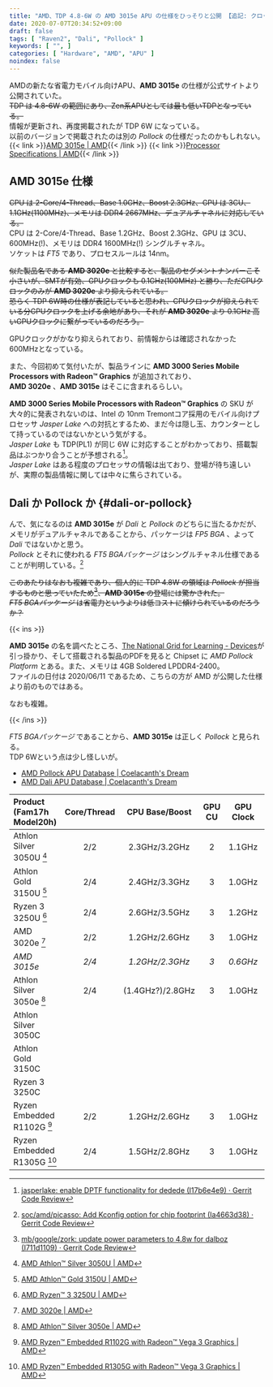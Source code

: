 ```yaml
---
title: "AMD、TDP 4.8-6W の AMD 3015e APU の仕様をひっそりと公開 【追記: クロック、メモリ仕様が修正され、TDP も 6Wに】"
date: 2020-07-07T20:34:52+09:00
draft: false
tags: [ "Raven2", "Dali", "Pollock" ]
keywords: [ "", ]
categories: [ "Hardware", "AMD", "APU" ]
noindex: false
---
```


AMDの新たな省電力モバイル向けAPU、**AMD 3015e** の仕様が公式サイトより公開されていた。  
<del>TDP は 4.8-6W の範囲にあり、Zen系APUとしては最も低いTDPとなっている。</del>  
情報が更新され、再度掲載されたが TDP 6W になっている。  
以前のバージョンで掲載されたのは別の *Pollock* の仕様だったのかもしれない。  
{{< link >}}[AMD 3015e | AMD](https://www.amd.com/en/products/apu/amd-3015e#product-specs){{< /link >}}
{{< link >}}[Processor Specifications | AMD](https://www.amd.com/en/products/specifications/processors/){{< /link >}}

## AMD 3015e 仕様
<del>CPU は 2-Core/4-Thread、Base 1.0GHz、Boost 2.3GHz、GPU は 3CU、1.1GHz(1100MHz)、メモリは DDR4 2667MHz、デュアルチャネルに対応している。</del>  
CPU は 2-Core/4-Thread、Base 1.2GHz、Boost 2.3GHz、GPU は 3CU、600MHz(!)、メモリは DDR4 1600MHz(!) シングルチャネル。  
ソケットは *FT5* であり、プロセスルールは 14nm。  

<del>似た製品名である **AMD 3020e** と比較すると、製品のセグメントナンバーこそ小さいが、SMTが有効、GPUクロックも 0.1GHz(100MHz) と勝り、ただCPUクロックのみが **AMD 3020e** より抑えられている。  
恐らく TDP 6W時の仕様が表記していると思われ、CPUクロックが抑えられている分GPUクロックを上げる余地があり、それが **AMD 3020e** より 0.1GHz 高いGPUクロックに繋がっているのだろう。</del>  

GPUクロックがかなり抑えられており、前情報からは確認されなかった 600MHzとなっている。  

また、今回初めて気付いたが、製品ラインに **AMD 3000 Series Mobile Processors with Radeon™ Graphics** が追加されており、  
**AMD 3020e** 、**AMD 3015e** はそこに含まれるらしい。  

**AMD 3000 Series Mobile Processors with Radeon™ Graphics** の SKU が大々的に発表されないのは、Intel の 10nm Tremontコア採用のモバイル向けプロセッサ *Jasper Lake* への対抗とするため、まだ今は隠し玉、カウンターとして持っているのではないかという気がする。  
*Jasper Lake* も TDP(PL1) が同じ 6W に対応することがわかっており、搭載製品はぶつかり合うことが予想される[^jsl-pl1]。  
*Jasper Lake* はある程度のプロセッサの情報は出ており、登場が待ち遠しいが、実際の製品情報に関しては中々に焦らされている。  

[^jsl-pl1]: [jasperlake: enable DPTF functionality for dedede (I17b6e4e9) · Gerrit Code Review](https://review.coreboot.org/c/coreboot/+/41668)

## Dali か Pollock か {#dali-or-pollock}
んで、気になるのは **AMD 3015e** が *Dali* と *Pollock* のどちらに当たるかだが、  
メモリがデュアルチャネルであることから、パッケージは *FP5 BGA* 、よって *Dali* ではないかと思う。  
*Pollock* とそれに使われる *FT5 BGAパッケージ* はシングルチャネル仕様であることが判明している。[^ft5-sc]  

[^ft5-sc]: [soc/amd/picasso: Add Kconfig option for chip footprint (Ia4663d38) · Gerrit Code Review](https://review.coreboot.org/c/coreboot/+/39867/4)

<del>このあたりはなおも複雑であり、個人的に TDP 4.8W の領域は *Pollock* が担当するものと思っていたため[^plk-4_8W]、**AMD 3015e** の登場には驚かされた。  
*FT5 BGAパッケージ* は省電力というよりは低コストに傾けられているのだろうか？</del>  


[^plk-4_8W]: [mb/google/zork: update power parameters to 4.8w for dalboz (I711d1109) · Gerrit Code Review](https://chromium-review.googlesource.com/c/chromiumos/third_party/coreboot/+/2135098)

{{< ins >}}

**AMD 3015e** の名を調べたところ、[The National Grid for Learning - Devices](https://onboarding.lgfl.net/smartbuy/devices)が引っ掛かり、そして搭載される製品のPDFを見ると Chipset に *AMD Pollock Platform* とある。また、メモリは 4GB Soldered LPDDR4-2400。  
ファイルの日付は 2020/06/11 であるため、こちらの方が AMD が公開した仕様より前のものではある。  

なおも複雑。  


{{< /ins >}}

*FT5 BGAパッケージ* であることから、**AMD 3015e** は正しく *Pollock* と見られる。  
TDP 6Wという点は少し怪しいが。  

 * [AMD Pollock APU Database | Coelacanth's Dream](/posts/2020/06/14/amd-pollock-apu-database/)  
 * [AMD Dali APU Database | Coelacanth's Dream](/posts/2020/06/24/amd-dali-apu-database/)  

| Product (Fam17h Model20h) | Core/Thread | CPU Base/Boost | GPU CU | GPU Clock | TDP |
| :-- | :--: | :--: | :--: | :--: | :--: |
| Athlon Silver 3050U [^t3050u] | 2/2 | 2.3GHz/3.2GHz | 2 | 1.1GHz | 15(12-25)W |
| Athlon Gold 3150U [^t3150u] | 2/4 | 2.4GHz/3.3GHz | 3 | 1.0GHz | 15(12-25)W |
| Ryzen 3 3250U [^t3250u] | 2/4 | 2.6GHz/3.5GHz | 3 | 1.2GHz | 15(12-25)W |
| AMD 3020e [^t3020e] | 2/2 | 1.2GHz/2.6GHz | 3 | 1.0GHz | 6W |
| *AMD 3015e* | *2/4* | *1.2GHz/2.3GHz* | *3* | *0.6GHz* | *6W* |
| Athlon Silver 3050e [^t3050e] | 2/4 | (1.4GHz?)/2.8GHz | 3 | 1.0GHz | 6W |
| Athlon Silver 3050C | |
| Athlon Gold 3150C | |
| Ryzen 3 3250C | |
| Ryzen Embedded R1102G [^t1102g] | 2/2 | 1.2GHz/2.6GHz | 3 | 1.0GHz | 6W |
| Ryzen Embedded R1305G [^t1305g] | 2/4 | 1.5GHz/2.8GHz | 3 | 1.0GHz | 8-10W |

[^t3050u]: [AMD Athlon™ Silver 3050U | AMD](https://www.amd.com/en/products/apu/amd-athlon-silver-3050u#product-specs)
[^t3150u]: [AMD Athlon™ Gold 3150U | AMD](https://www.amd.com/en/products/apu/amd-athlon-gold-3150u#product-specs)
[^t3250u]: [AMD Ryzen™ 3 3250U | AMD](https://www.amd.com/en/products/apu/amd-athlon-gold-3150u#product-specs)
[^t3050e]: [AMD Athlon™ Silver 3050e | AMD](https://www.amd.com/en/product/9896)
[^t3020e]: [AMD 3020e | AMD](https://www.amd.com/en/products/apu/amd-3020e#product-specs)
[^t1102g]: [AMD Ryzen™ Embedded R1102G with Radeon™ Vega 3 Graphics | AMD](https://www.amd.com/en/product/9226)
[^t1305g]: [AMD Ryzen™ Embedded R1305G with Radeon™ Vega 3 Graphics | AMD](https://www.amd.com/en/product/9221)

